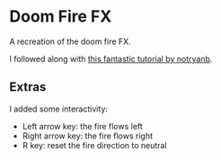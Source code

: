 # Doom Fire FX

A recreation of the doom fire FX.

I followed along with [this fantastic tutorial by notryanb](http://notryanb.github.io/rust-doom-fire-fx.html).

## Extras
I added some interactivity:
- Left arrow key: the fire flows left    
- Right arrow key: the fire flows right
- R key: reset the fire direction to neutral
